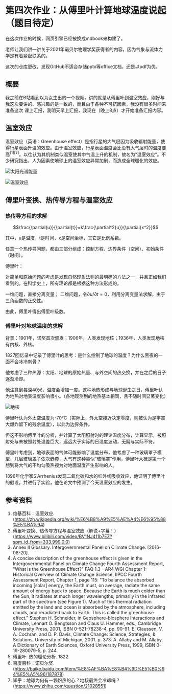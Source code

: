 # 第四次作业：从傅里叶计算地球温度说起（题目待定）

在这次作业的时候，网页引擎已经被换成mdbook来构建了。

老师让我们讲一讲关于2021年诺贝尔物理学奖获得者的内容，因为气象与流体力学是有着紧密联系的。

这次的仓库更改，发现GitHub不适合存储pptx等office文档，还是以pdf为优。

## 概要

我之前在B站看到以为女生出的一个视频，讲的就是从傅里叶到温室效应，刚好与我这次要讲的、感兴趣的是一致的，而且由于各种不可抗因素，我没有很多时间来准备这次
课上汇报，我明天早上汇报，我现在（晚上8点）才开始准备汇报内容。

## 温室效应

温室效应（英语：Greenhouse effect）是指行星的大气层因为吸收辐射能量，使得行星表面升温的效应。由于温室效应，行星表面温度会比没有大气层时的温度要高$^{[1][2]}$。以往认为其机制类似温室使其中气温上升的机制，故名为“温室效应”。不少研究指出，人为因素使地球上的温室效应异常加剧，而造成全球暖化的效应。

![太阳光谱能量](https://tse1-mm.cn.bing.net/th/id/R-C.15e7f80adca48f2bfba97e3e816df7b8?rik=K4QpZO%2bRlFUpHA&riu=http%3a%2f%2fwww.lstek.cn%2fattached%2fty%2fty17042409.jpg&ehk=g156bv42SS41G34pZPGfsU3suFDiS%2fK%2fTimXJPx7Vcg%3d&risl=&pid=ImgRaw&r=0)

![温室效应](https://inews.gtimg.com/newsapp_bt/0/10172401353/1000)

## 傅里叶变换、热传导方程与温室效应

### 热传导方程的求解

$$\frac{\partial{u}}{\partial{t}}=k\frac{\partial^2{u}}{\partial{x^2}}$$

其中，u是温度，t是时间，x是空间坐标，其它是比例系数。

任意一个热传导问题，都由三部分组成：控制方程、边界条件（空间）、初始条件（时间）。

傅里叶：

对简单和原始问题的考虑是发现自然现象法则的最明确的方法之一，并且正如我们看到的，在科学史上，所有理论都是根据这种方法形成的。

一维问题，直接分离变量；
二维问题，令$\partial{u}/\partial{t}=0$，利用分离变量法求解，由于三角函数的正交性。

由此，傅里叶得出傅里叶级数。

### 傅里叶对地球温度的求解

背景：1901年，诺奖首次颁发；1906年，人类发现地核；1936年，人类发现地核有内核、外核。

1827回忆录中记录了傅里叶的思考：是什么控制了地球的温度？为什么黑夜的一面不会冰冷刺骨？

他考虑了三种热源：太阳、地球的原始热量、与外空间的热交换，并在之后的日子逐渐冷却。

他注意到每深40米，温度会增加一度。这种地热形成与地球诞生之日，傅里叶认为地热对地表温度影响很小。（各地观测到的地热基本相同，且不随时间显著变化）

![地核](https://sw.cool3c.com/article/2019/4f7d8298-7884-466c-9036-ffb5d0f58183.jpg?fit=max&w=2400&q=80)

傅里叶认为外太空温度为-70°C（实际上，外太空接近决定零度，则被认为是宇宙大爆炸留下的残余温度），以此为边界条件。

但这不影响傅里叶的分析，并计算了太阳照射时的理论温度分布，计算显示，被照射处与未被照射处温差巨大，远远大于实际的日温度波动，无疑与实际不符。

傅里叶考虑到，地球表面的气体可能影响了温度分布，他考虑了一种玻璃罩子模型，几层玻璃盖子依次嵌套，大气有这种类似“玻璃罩”作用，傅里叶大概是第一个想到将大气的不均匀吸热视为对地面温度产生影响的人。

1896年化学家S'Arrhenius发现二氧化碳和水的红外线吸收效应，他证明了傅里叶的假设，并进行了实验，他在论文中预测了今天温室效应的发生。

## 参考资料

1. 维基百科：温室效应. (https://zh.wikipedia.org/wiki/%E6%B8%A9%E5%AE%A4%E6%95%88%E5%BA%94)
2. 傅里叶变换、热传导方程与温室效应（解说+字幕！）(https://www.bilibili.com/video/BV1NJ411b7EZ?spm_id_from=333.999.0.0)
3.  Annex II Glossary. Intergovernmental Panel on Climate Change. [2016-08-20].
4.  A concise description of the greenhouse effect is given in the Intergovernmental Panel on Climate Change Fourth Assessment Report, "What is the Greenhouse Effect?" FAQ 1.3 - AR4 WGI Chapter 1: Historical Overview of Climate Change Science, IIPCC Fourth Assessment Report, Chapter 1, page 115: "To balance the absorbed incoming [solar] energy, the Earth must, on average, radiate the same amount of energy back to space. Because the Earth is much colder than the Sun, it radiates at much longer wavelengths, primarily in the infrared part of the spectrum (see Figure 1). Much of this thermal radiation emitted by the land and ocean is absorbed by the atmosphere, including clouds, and reradiated back to Earth. This is called the greenhouse effect."
Stephen H. Schneider, in Geosphere-biosphere Interactions and Climate, Lennart O. Bengtsson and Claus U. Hammer, eds., Cambridge University Press, 2001, ISBN 0-521-78238-4, pp. 90-91.
E. Claussen, V. A. Cochran, and D. P. Davis, Climate Change: Science, Strategies, & Solutions, University of Michigan, 2001. p. 373.
A. Allaby and M. Allaby, A Dictionary of Earth Sciences, Oxford University Press, 1999, ISBN 0-19-280079-5, p. 244.
5. 傅里叶. 热的理论分析. 1822.
6. 百度百科：诺贝尔奖. (https://baike.baidu.com/item/%E8%AF%BA%E8%B4%9D%E5%B0%94%E5%A5%96/187878)
7. 知乎：地球为何有一颗炽热的心？地核最终会冷却吗？(https://www.zhihu.com/question/21028551)